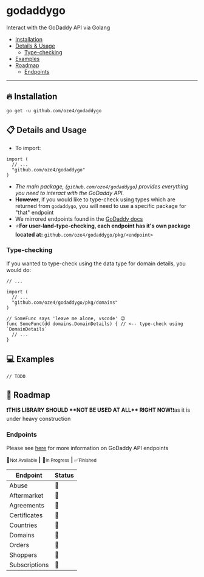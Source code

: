 # godaddygo

Interact with the GoDaddy API via Golang

 - [Installation](#installation)
 - [Details & Usage](#details-and-usage)
   - [Type-checking](#type-checking)
 - [Examples](#examples)
 - [Roadmap](#roadmap)
   - [Endpoints](#endpoints)

---

## :fire: Installation

`go get -u github.com/oze4/godaddygo`

## :clipboard: Details and Usage

 - To import:

```golang
import (
  // ...
  "github.com/oze4/godaddygo"
)
```

 - *The main package, (`github.com/oze4/godaddygo`) provides everything you need to interact with the GoDaddy API*. 
 - **However**, if you would like to type-check using types which are returned from `godaddygo`, you will need to use a specific package for "that" endpoint
 - We mirrored endpoints found in the [GoDaddy docs](https://developer.godaddy.com/doc)
 - :star:**For user-land-type-checking, each endpoint has it's own package located at:** `github.com/oze4/godaddygo/pkg/<endpoint>`

### Type-checking

If you wanted to type-check using the data type for domain details, you would do:

```golang
// ...

import (
  // ...
  "github.com/oze4/godaddygo/pkg/domains"
)

// SomeFunc says 'leave me alone, vscode' 😉
func SomeFunc(dd domains.DomainDetails) { // <-- type-check using `DomainDetails`
  // ...
}
```

## :computer: Examples

```golang
// TODO
```

## :construction: Roadmap

**:exclamation:THIS LIBRARY SHOULD \*\*NOT BE USED AT ALL\*\* RIGHT NOW!**:exclamation:as it is under heavy construction

### Endpoints

Please see [here](https://developer.godaddy.com/doc) for more information on GoDaddy API endpoints

:no_entry_sign:<small>Not Available</small>
**|**
:construction:<small>In Progress</small>
**|**
:white_check_mark:<small>Finished</small>

| Endpoint | Status |
| --- | --- |
| Abuse | :no_entry_sign: |
| Aftermarket | :no_entry_sign: |
| Agreements | :no_entry_sign: |
| Certificates | :no_entry_sign: |
| Countries | :no_entry_sign: |
| Domains | :construction: |
| Orders | :no_entry_sign: |
| Shoppers | :no_entry_sign: |
| Subscriptions | :no_entry_sign: |